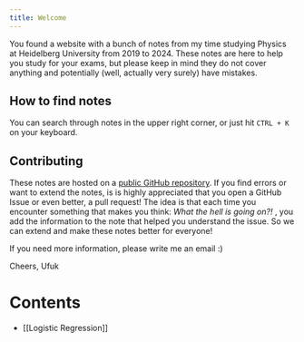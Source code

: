 ```yaml
---
title: Welcome
---
```


You found a website with a bunch of notes from my time studying Physics at Heidelberg University from 2019 to 2024. These notes are here to help you study for your exams, but please keep in mind they do not cover anything and potentially (well, actually very surely) have mistakes.
## How to find notes
You can search through notes in the upper right corner, or just hit `CTRL + K` on your keyboard.
## Contributing
These notes are hosted on a  [public GitHub repository](https://github.com/ufuk-cakir/notes). If you find errors or want to extend the notes, is is highly appreciated that you open a GitHub Issue or even better, a pull request! The idea is that each time you encounter something that makes you think: *What the hell is going on?!* , you add the information to the note that helped you understand the issue. So we can extend and make these notes better for everyone!

If you need more information,  please write me an email :)

Cheers,
Ufuk

# Contents
- [[Logistic Regression]]
